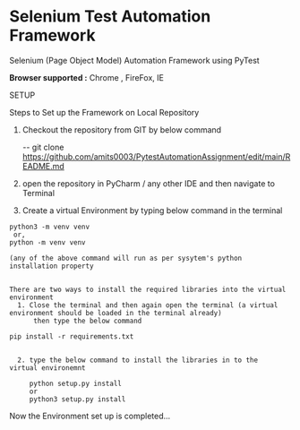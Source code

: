 # Selenium Test Automation Framework 

Selenium (Page Object Model) Automation Framework using PyTest

**Browser supported :** Chrome , FireFox, IE 

SETUP 

Steps to Set up the Framework on Local Repository
  1. Checkout the repository from GIT by below command

     -- git clone https://github.com/amits0003/PytestAutomationAssignment/edit/main/README.md

  2. open the repository in PyCharm / any other IDE and then navigate to Terminal

  3. Create a virtual Environment by typing below command in the terminal

    python3 -m venv venv
     or,
    python -m venv venv

    (any of the above command will run as per sysytem's python installation property


    There are two ways to install the required libraries into the virtual environment
      1. Close the terminal and then again open the terminal (a virtual environment should be loaded in the terminal already)
          then type the below command

    pip install -r requirements.txt


      2. type the below command to install the libraries in to the  virtual environemnt

         python setup.py install
         or
         python3 setup.py install

Now the Environment set up is completed...





